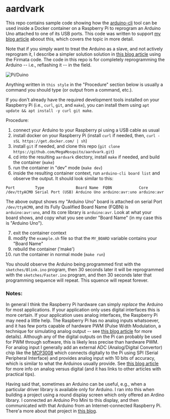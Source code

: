 # aardvark

This repo contains sample code showing how the [arduino-cli](https://arduino.github.io/arduino-cli/) tool can be used inside a Docker container on a Raspberry Pi to reprogram an Arduino Uno attached to one of its USB ports. This code was written to support [my blog article](https://darlingevil.com/arduinopi2/) aboout this, which covers the topic in more detail.

Note that if you simply want to treat the Arduino as a slave, and not actively reprogram it, I describe a simpler solution solution in [this blog article](https://darlingevil.com/arduinopi/) using the Firmata code. The code in this repo is for completely reprogramming the Arduino -- i.e., reflashing it -- in the field.

![Pi/Duino](https://raw.githubusercontent.com/MegaMosquito/aardvark/master/piduino.png)

Anything written in `this style` in the "Procedure" section below is usually a command you should type (or output from a command, etc.).

If you don't already have the required development tools installed on your Raspberry Pi (i.e., `curl`, `git`, and `make`), you can install them using `apt update && apt install -y curl git make`.

Procedure:
1. connect your Arduino to your Raspberry pi using a USB cable as usual
2. install docker on your Raspberry Pi (install `curl` if needed, then, `curl -sSL https://get.docker.com/ | sh`)
3. install `git` if needed, and clone this repo (`git clone https://github.com/MegaMosquito/aardvark.git`)
4. cd into the resulting `aardvark` diectory, install `make` if needed, and build the container (`make`)
5. run the container in "dev" mode (`make dev`)
6. inside the resulting container context, run `arduino-cli board list` and observe the output. It should look similar to this:

```
Port         Type              Board Name  FQBN            Core
/dev/ttyACM0 Serial Port (USB) Arduino Uno arduino:avr:uno arduino:avr
```
The above output shows my "Arduino Uno" board is attached on serial Port `/dev/ttyACM0`, and its Fully Qualified Board Name (FQBN) is `arduino:avr:uno`, and its core library is `arduino:avr`. Look at what your board shows, and copy what you see under "Board Name" (in my case this is "Arduino Uno").

7. exit the container context
8. modify the `example.sh` file so that the `MY_BOARD` variable contains your "Board Name"
9. rebuild the container ('make')
10. run the container in normal mode (`make run`)

You should observe the Arduino being programmed first with the `sketches/Blink.ino` program, then 30 seconds later it will be reprogrammed with the `sketches/Faster.ino` program, and then 30 seconds later that programming sequence will repeat. This squence will repeat forever.

### Notes:

In general I think the Raspberry Pi hardware can simply *replace* the Arduino for most applications. If your application only uses digital interfaces this is more certain. If your application uses analog interfaces, the Raspberry Pi may need a little help. The Raspberry Pi has no analog inputs whatsoever, and it has few ports capable of hardware PWM (Pulse Width Modulation, a technique for simulating analog output -- see [this blog article](https://darlingevil.com/pulse-width-modulation-and-peace/) for more details). Although any of the digital outputs on the Pi can probably be used for PWM through software, this is likely less precise than hardware PWM. For analog input I generally add an external ADC (Analog/Digital Convertor) chip like the [MCP3008](https://www.adafruit.com/product/856) which connects digitally to the Pi using SPI (Serial Peripheral Interface) and provides analog input with 10 bits of accuracy, which is similar to what the Arduinos usually provide. See [this blog article](https://darlingevil.com/analog-vs-digital/) for more info on analog versus digital (and it has links to other articles with practical tips).

Having said that, sometimes an Arduino can be useful, e.g., when a particular driver library is available only for Arduino. I ran into this when building a project using a round display screen which only offered an Ardino library. I connected an Arduino Pro Mini to this display, and then communicated with that Arduino from an Internet-connected Raspberry Pi. There'a more about that project in [this blog](https://darlingevil.com/piduino-arduinopi2/).

